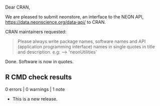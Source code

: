 Dear CRAN,

We are pleased to submit neonstore, an interface to the NEON API, 
https://data.neonscience.org/data-api/ to CRAN.  

CRAN maintainers requested: 

> Please always write package names, software names and API (application
programming interface) names in single quotes in title and description.
e.g: --> 'neonUtilities'

Done. Software is now in quotes.  

## R CMD check results

0 errors | 0 warnings | 1 note

* This is a new release.
